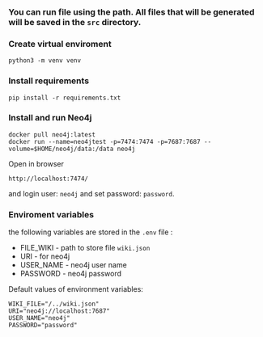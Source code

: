 ### You can run file using the path. All files that will be generated will be saved in the `src` directory.
### Create virtual enviroment
```
python3 -m venv venv
```
### Install requirements
```
pip install -r requirements.txt
```
### Install and run Neo4j
```
docker pull neo4j:latest
docker run --name=neo4jtest -p=7474:7474 -p=7687:7687 --volume=$HOME/neo4j/data:/data neo4j
```
Open in browser
```
http://localhost:7474/
```
and login user: `neo4j` and set password: `password`.
### Enviroment variables
the following variables are stored in the `.env` file :
- FILE_WIKI - path to store file `wiki.json`
- URI - for neo4j
- USER_NAME - neo4j user name
- PASSWORD - neo4j password

Default values of environment variables:
```
WIKI_FILE="/../wiki.json"
URI="neo4j://localhost:7687"
USER_NAME="neo4j"
PASSWORD="password"
```
